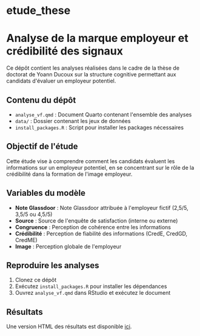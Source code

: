 # etude_these
# Analyse de la marque employeur et crédibilité des signaux

Ce dépôt contient les analyses réalisées dans le cadre de la thèse de doctorat de Yoann Ducoux sur la structure cognitive permettant aux candidats d'évaluer un employeur potentiel.

## Contenu du dépôt

- `analyse_vf.qmd` : Document Quarto contenant l'ensemble des analyses
- `data/` : Dossier contenant les jeux de données
- `install_packages.R` : Script pour installer les packages nécessaires

## Objectif de l'étude

Cette étude vise à comprendre comment les candidats évaluent les informations sur un employeur potentiel, en se concentrant sur le rôle de la crédibilité dans la formation de l'image employeur.

## Variables du modèle

- **Note Glassdoor** : Note Glassdoor attribuée à l'employeur fictif (2,5/5, 3,5/5 ou 4,5/5)
- **Source** : Source de l'enquête de satisfaction (interne ou externe)
- **Congruence** : Perception de cohérence entre les informations
- **Crédibilité** : Perception de fiabilité des informations (CredE, CredGD, CredME)
- **Image** : Perception globale de l'employeur

## Reproduire les analyses

1. Clonez ce dépôt
2. Exécutez `install_packages.R` pour installer les dépendances
3. Ouvrez `analyse_vf.qmd` dans RStudio et exécutez le document

## Résultats

Une version HTML des résultats est disponible [ici]([lien-vers-la-version-html](https://rpubs.com/YoannDucoux/1281535)).
